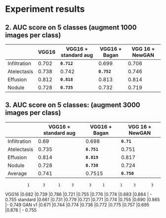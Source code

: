 

# Experiment results

<!-- ## 1. Accuracy on 5 classes
| Model | Accuracy |
|--|--|
| VGG16 | 0.452 |
| VGG16 + augment | 0.437 |
| VGG16 + BAGAN | 0.452 |
| VGG16 + NewGan v2 | 0.431 |
| VGG16 + NewGan v1 | 0.416 | -->

  
## 2. AUC score on 5 classes (augment 1000 images per class)

| | VGG16 | VGG16 + standard aug | VGG16 + Bagan | VGG 16 + NewGAN |
|--|--|--|--|--|
|Infiltration| 0.702 | **`0.712`** | 0.699 | 0.706 |
|Atelectasis| 0.738 | 0.742| **`0.752`** | 0.746 |
|Effusion| 0.812 | **`0.818`** | 0.813 |0.814 |
|Nodule| 0.728 |**`0.735`**| 0.732 |0.719 |


## 3. AUC score on 5 classes: (augment 3000 images per class)

| | VGG16 + standard aug | VGG16 + Bagan | VGG 16 + NewGAN |
|--|--|--|--|
|Infiltration| 0.69  | 0.698 | **`0.71`** |
|Atelectasis| 0.735 | **`0.751`** | 0.751 |
|Effusion| 0.814 | **`0.819`** | 0.817|
|Nodule| 0.728 | **`0.738`** | 0.724 |
|Average| 0.741 | 0.7515 | **`0.750`** |


              1      3      1     3       3     1       1     3       3
VGG16     |0.682 |0.739 |0.786 |0.721 |0.755 |0.776 |0.774 |0.683 |0.884 | - 0.755
standard  |0.661 |0.731 |0.779 |0.721 |0.771 |0.774 |0.755 |0.690 |0.865 |- 0.749
GAN v1    |0.671 |0.744 |0.774 |0.736 |0.772 |0.775 |0.757 |0.695 |0.878 | -  0.755